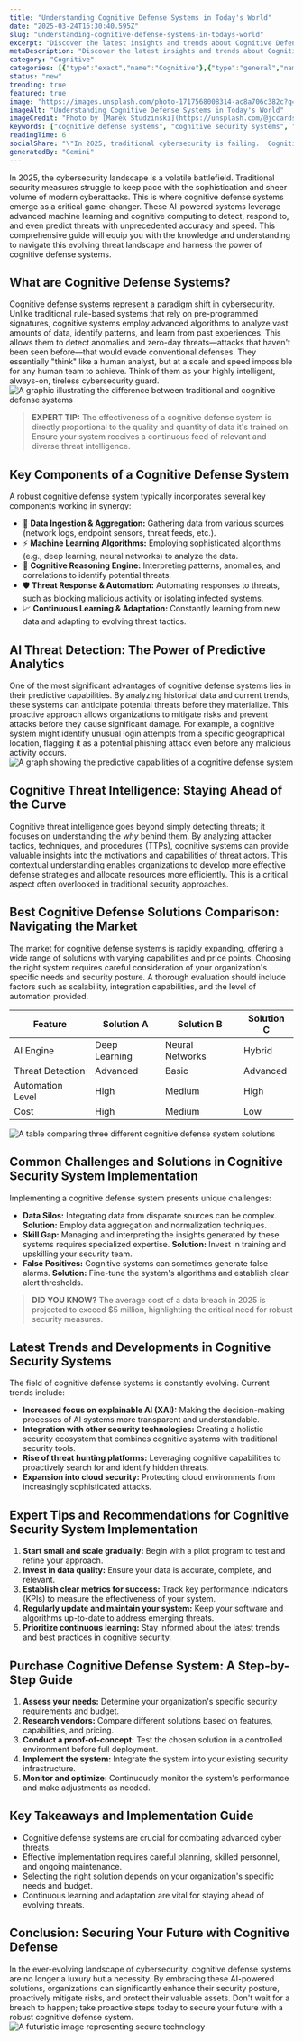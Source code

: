 ```yaml
---
title: "Understanding Cognitive Defense Systems in Today's World"
date: "2025-03-24T16:30:40.595Z"
slug: "understanding-cognitive-defense-systems-in-todays-world"
excerpt: "Discover the latest insights and trends about Cognitive Defense Systems. This comprehensive guide covers everything you need to know about Cognitive Defense Systems in 2025."
metaDescription: "Discover the latest insights and trends about Cognitive Defense Systems. This comprehensive guide covers everything you need to know about Cognitive Defens..."
category: "Cognitive"
categories: [{"type":"exact","name":"Cognitive"},{"type":"general","name":"Cybersecurity"},{"type":"medium","name":"Threat Intelligence"},{"type":"specific","name":"Anomaly Detection"},{"type":"niche","name":"Intrusion Prevention"}]
status: "new"
trending: true
featured: true
image: "https://images.unsplash.com/photo-1717568008314-ac8a706c382c?q=85&w=1200&fit=max&fm=webp&auto=compress"
imageAlt: "Understanding Cognitive Defense Systems in Today's World"
imageCredit: "Photo by [Marek Studzinski](https://unsplash.com/@jccards) on Unsplash"
keywords: ["cognitive defense systems", "cognitive security systems", "AI threat detection", "cybersecurity AI", "cognitive threat intelligence", "best cognitive defense solutions", "cognitive security solutions comparison", "AI-powered threat prevention", "cognitive security system implementation", "purchase cognitive defense system"]
readingTime: 6
socialShare: "\"In 2025, traditional cybersecurity is failing.  Cognitive defense systems aren't just reactive; they're predictive, offering a crucial advantage against increasingly sophisticated cyberattacks.\""
generatedBy: "Gemini"
---
```




In 2025, the cybersecurity landscape is a volatile battlefield.  Traditional security measures struggle to keep pace with the sophistication and sheer volume of modern cyberattacks.  This is where cognitive defense systems emerge as a critical game-changer.  These AI-powered systems leverage advanced machine learning and cognitive computing to detect, respond to, and even predict threats with unprecedented accuracy and speed. This comprehensive guide will equip you with the knowledge and understanding to navigate this evolving threat landscape and harness the power of cognitive defense systems.

## What are Cognitive Defense Systems?

Cognitive defense systems represent a paradigm shift in cybersecurity.  Unlike traditional rule-based systems that rely on pre-programmed signatures, cognitive systems employ advanced algorithms to analyze vast amounts of data, identify patterns, and learn from past experiences. This allows them to detect anomalies and zero-day threats—attacks that haven't been seen before—that would evade conventional defenses.  They essentially "think" like a human analyst, but at a scale and speed impossible for any human team to achieve.  Think of them as your highly intelligent, always-on, tireless cybersecurity guard. ![A graphic illustrating the difference between traditional and cognitive defense systems](https://images.unsplash.com/photo-1620057285999-c0fb5f8161ce?q=85&w=1200&fit=max&fm=webp&auto=compress)

> **EXPERT TIP:**  The effectiveness of a cognitive defense system is directly proportional to the quality and quantity of data it's trained on.  Ensure your system receives a continuous feed of relevant and diverse threat intelligence.

## Key Components of a Cognitive Defense System

A robust cognitive defense system typically incorporates several key components working in synergy:

* 🔑 **Data Ingestion & Aggregation:**  Gathering data from various sources (network logs, endpoint sensors, threat feeds, etc.).
* ⚡ **Machine Learning Algorithms:**  Employing sophisticated algorithms (e.g., deep learning, neural networks) to analyze the data.
* 🧠 **Cognitive Reasoning Engine:**  Interpreting patterns, anomalies, and correlations to identify potential threats.
* 🛡️ **Threat Response & Automation:**  Automating responses to threats, such as blocking malicious activity or isolating infected systems.
* 📈 **Continuous Learning & Adaptation:**  Constantly learning from new data and adapting to evolving threat tactics.

## AI Threat Detection: The Power of Predictive Analytics

One of the most significant advantages of cognitive defense systems lies in their predictive capabilities. By analyzing historical data and current trends, these systems can anticipate potential threats before they materialize. This proactive approach allows organizations to mitigate risks and prevent attacks before they cause significant damage.  For example, a cognitive system might identify unusual login attempts from a specific geographical location, flagging it as a potential phishing attack even before any malicious activity occurs. ![A graph showing the predictive capabilities of a cognitive defense system](https://images.unsplash.com/photo-1495583125085-91ab0127dfcf?q=85&w=1200&fit=max&fm=webp&auto=compress)

##  Cognitive Threat Intelligence: Staying Ahead of the Curve

Cognitive threat intelligence goes beyond simply detecting threats; it focuses on understanding the *why* behind them.  By analyzing attacker tactics, techniques, and procedures (TTPs), cognitive systems can provide valuable insights into the motivations and capabilities of threat actors. This contextual understanding enables organizations to develop more effective defense strategies and allocate resources more efficiently.  This is a critical aspect often overlooked in traditional security approaches.

## Best Cognitive Defense Solutions Comparison: Navigating the Market

The market for cognitive defense systems is rapidly expanding, offering a wide range of solutions with varying capabilities and price points.  Choosing the right system requires careful consideration of your organization's specific needs and security posture.  A thorough evaluation should include factors such as scalability, integration capabilities, and the level of automation provided.

| Feature          | Solution A     | Solution B     | Solution C     |
|-----------------|-----------------|-----------------|-----------------|
| AI Engine       | Deep Learning   | Neural Networks | Hybrid          |
| Threat Detection | Advanced       | Basic           | Advanced       |
| Automation Level | High            | Medium          | High            |
| Cost             | High            | Medium          | Low             |

![A table comparing three different cognitive defense system solutions](https://images.unsplash.com/photo-1571349758057-831a4b77d3df?q=85&w=1200&fit=max&fm=webp&auto=compress)

## Common Challenges and Solutions in Cognitive Security System Implementation

Implementing a cognitive defense system presents unique challenges:

* **Data Silos:** Integrating data from disparate sources can be complex.  **Solution:** Employ data aggregation and normalization techniques.
* **Skill Gap:**  Managing and interpreting the insights generated by these systems requires specialized expertise. **Solution:** Invest in training and upskilling your security team.
* **False Positives:**  Cognitive systems can sometimes generate false alarms.  **Solution:** Fine-tune the system's algorithms and establish clear alert thresholds.

> **DID YOU KNOW?**  The average cost of a data breach in 2025 is projected to exceed $5 million, highlighting the critical need for robust security measures.

## Latest Trends and Developments in Cognitive Security Systems

The field of cognitive defense systems is constantly evolving. Current trends include:

* **Increased focus on explainable AI (XAI):**  Making the decision-making processes of AI systems more transparent and understandable.
* **Integration with other security technologies:**  Creating a holistic security ecosystem that combines cognitive systems with traditional security tools.
* **Rise of threat hunting platforms:**  Leveraging cognitive capabilities to proactively search for and identify hidden threats.
* **Expansion into cloud security:**  Protecting cloud environments from increasingly sophisticated attacks.

##  Expert Tips and Recommendations for Cognitive Security System Implementation

1. **Start small and scale gradually:** Begin with a pilot program to test and refine your approach.
2. **Invest in data quality:**  Ensure your data is accurate, complete, and relevant.
3. **Establish clear metrics for success:**  Track key performance indicators (KPIs) to measure the effectiveness of your system.
4. **Regularly update and maintain your system:**  Keep your software and algorithms up-to-date to address emerging threats.
5. **Prioritize continuous learning:** Stay informed about the latest trends and best practices in cognitive security.

## Purchase Cognitive Defense System: A Step-by-Step Guide

1. **Assess your needs:** Determine your organization's specific security requirements and budget.
2. **Research vendors:**  Compare different solutions based on features, capabilities, and pricing.
3. **Conduct a proof-of-concept:**  Test the chosen solution in a controlled environment before full deployment.
4. **Implement the system:**  Integrate the system into your existing security infrastructure.
5. **Monitor and optimize:** Continuously monitor the system's performance and make adjustments as needed.

## Key Takeaways and Implementation Guide

* Cognitive defense systems are crucial for combating advanced cyber threats.
* Effective implementation requires careful planning, skilled personnel, and ongoing maintenance.
* Selecting the right solution depends on your organization's specific needs and budget.
* Continuous learning and adaptation are vital for staying ahead of evolving threats.

## Conclusion: Securing Your Future with Cognitive Defense

In the ever-evolving landscape of cybersecurity, cognitive defense systems are no longer a luxury but a necessity. By embracing these AI-powered solutions, organizations can significantly enhance their security posture, proactively mitigate risks, and protect their valuable assets.  Don't wait for a breach to happen; take proactive steps today to secure your future with a robust cognitive defense system. ![A futuristic image representing secure technology](https://images.unsplash.com/photo-1681680042526-d36b81477316?q=85&w=1200&fit=max&fm=webp&auto=compress)


